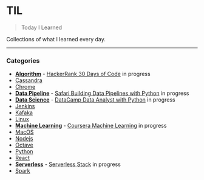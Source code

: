 # TIL
> Today I Learned

Collections of what I learned every day.

---

### Categories

- [**Algorithm**](algorithm) - [HackerRank 30 Days of Code](algorithm/hackerrank-30-days-of-code.md) in progress
- [Cassandra](cassandra)
- [Chrome](chrome)
- [**Data Pipeline**](data-pipeline) - [Safari Building Data Pipelines with Python](data-pipeline/safari-building-data-pipelines-with-python.md) in progress
- [**Data Science**](data-science) - [DataCamp Data Analyst with Python](data-science/datacamp-data-analyst-with-python.md) in progress
- [Jenkins](jenkins)
- [Kafaka](kafaka)
- [Linux](linux)
- [**Machine Learning**](machine-learning) - [Coursera Machine Learning](machine-learning/coursera-machine-learning.md) in progress
- [MacOS](macos)
- [Nodejs](nodejs)
- [Octave](octave)
- [Python](python)
- [React](react)
- [**Serverless**](serverless) - [Serverless Stack](serverless/serverless-stack.md) in progress
- [Spark](spark)
